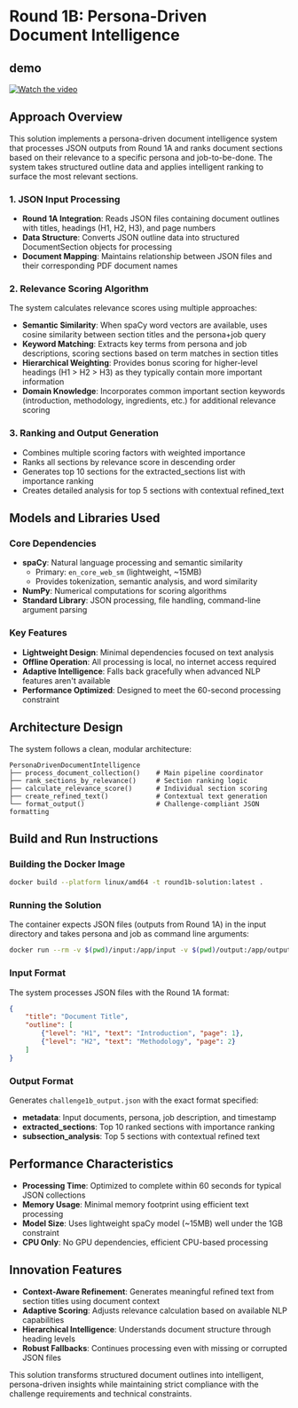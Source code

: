 # Round 1B: Persona-Driven Document Intelligence
## demo
[![Watch the video](https://i.sstatic.net/Vp2cE.png)](https://youtu.be/A_VfTeD94Rg)

## Approach Overview

This solution implements a persona-driven document intelligence system that processes JSON outputs from Round 1A and ranks document sections based on their relevance to a specific persona and job-to-be-done. The system takes structured outline data and applies intelligent ranking to surface the most relevant sections.

### 1. JSON Input Processing
- **Round 1A Integration**: Reads JSON files containing document outlines with titles, headings (H1, H2, H3), and page numbers
- **Data Structure**: Converts JSON outline data into structured DocumentSection objects for processing
- **Document Mapping**: Maintains relationship between JSON files and their corresponding PDF document names

### 2. Relevance Scoring Algorithm
The system calculates relevance scores using multiple approaches:

- **Semantic Similarity**: When spaCy word vectors are available, uses cosine similarity between section titles and the persona+job query
- **Keyword Matching**: Extracts key terms from persona and job descriptions, scoring sections based on term matches in section titles
- **Hierarchical Weighting**: Provides bonus scoring for higher-level headings (H1 > H2 > H3) as they typically contain more important information
- **Domain Knowledge**: Incorporates common important section keywords (introduction, methodology, ingredients, etc.) for additional relevance scoring

### 3. Ranking and Output Generation
- Combines multiple scoring factors with weighted importance
- Ranks all sections by relevance score in descending order
- Generates top 10 sections for the extracted_sections list with importance ranking
- Creates detailed analysis for top 5 sections with contextual refined_text

## Models and Libraries Used

### Core Dependencies
- **spaCy**: Natural language processing and semantic similarity
  - Primary: `en_core_web_sm` (lightweight, ~15MB)
  - Provides tokenization, semantic analysis, and word similarity
- **NumPy**: Numerical computations for scoring algorithms
- **Standard Library**: JSON processing, file handling, command-line argument parsing

### Key Features
- **Lightweight Design**: Minimal dependencies focused on text analysis
- **Offline Operation**: All processing is local, no internet access required
- **Adaptive Intelligence**: Falls back gracefully when advanced NLP features aren't available
- **Performance Optimized**: Designed to meet the 60-second processing constraint

## Architecture Design

The system follows a clean, modular architecture:

```
PersonaDrivenDocumentIntelligence
├── process_document_collection()    # Main pipeline coordinator
├── rank_sections_by_relevance()     # Section ranking logic
├── calculate_relevance_score()      # Individual section scoring
├── create_refined_text()            # Contextual text generation
└── format_output()                  # Challenge-compliant JSON formatting
```

## Build and Run Instructions

### Building the Docker Image
```bash
docker build --platform linux/amd64 -t round1b-solution:latest .
```

### Running the Solution
The container expects JSON files (outputs from Round 1A) in the input directory and takes persona and job as command line arguments:

```bash
docker run --rm -v $(pwd)/input:/app/input -v $(pwd)/output:/app/output --network none round1b-solution:latest python main.py "PhD Researcher in Computational Biology" "Prepare a comprehensive literature review focusing on methodologies, datasets, and performance benchmarks"
```

### Input Format
The system processes JSON files with the Round 1A format:
```json
{
    "title": "Document Title",
    "outline": [
        {"level": "H1", "text": "Introduction", "page": 1},
        {"level": "H2", "text": "Methodology", "page": 2}
    ]
}
```

### Output Format
Generates `challenge1b_output.json` with the exact format specified:
- **metadata**: Input documents, persona, job description, and timestamp
- **extracted_sections**: Top 10 ranked sections with importance ranking
- **subsection_analysis**: Top 5 sections with contextual refined text

## Performance Characteristics

- **Processing Time**: Optimized to complete within 60 seconds for typical JSON collections
- **Memory Usage**: Minimal memory footprint using efficient text processing
- **Model Size**: Uses lightweight spaCy model (~15MB) well under the 1GB constraint
- **CPU Only**: No GPU dependencies, efficient CPU-based processing

## Innovation Features

- **Context-Aware Refinement**: Generates meaningful refined text from section titles using document context
- **Adaptive Scoring**: Adjusts relevance calculation based on available NLP capabilities
- **Hierarchical Intelligence**: Understands document structure through heading levels
- **Robust Fallbacks**: Continues processing even with missing or corrupted JSON files

This solution transforms structured document outlines into intelligent, persona-driven insights while maintaining strict compliance with the challenge requirements and technical constraints.